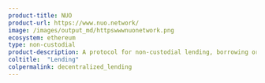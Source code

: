 ```yaml
---
product-title: NUO
product-url: https://www.nuo.network/
image: /images/output_md/httpswwwnuonetwork.png
ecosystem: ethereum
type: non-custodial
product-description: A protocol for non-custodial lending, borrowing or margin trading crypto assets.
coltitle:  "Lending"
colpermalink: decentralized_lending
---
```

